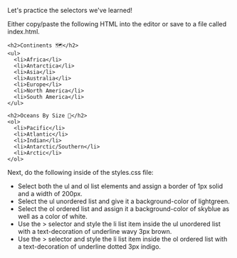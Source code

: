 Let's practice the selectors we've learned!

Either copy/paste the following HTML into the editor or save to a file called index.html.
```
<h2>Continents 🗺️</h2>
<ul>
  <li>Africa</li>
  <li>Antarctica</li>
  <li>Asia</li>
  <li>Australia</li>
  <li>Europe</li>
  <li>North America</li>
  <li>South America</li>
</ul>

<h2>Oceans By Size 🌊</h2>
<ol>
  <li>Pacific</li>
  <li>Atlantic</li>
  <li>Indian</li>
  <li>Antarctic/Southern</li>
  <li>Arctic</li>
</ol>
```
Next, do the following inside of the styles.css file:

- Select both the ul and ol list elements and assign a border of 1px solid and a width of 200px.
- Select the ul unordered list and give it a background-color of lightgreen.
- Select the ol ordered list and assign it a background-color of skyblue as well as a color of white.
- Use the > selector and style the li list item inside the ul unordered list with a text-decoration of underline wavy 3px brown.
- Use the > selector and style the li list item inside the ol ordered list with a text-decoration of underline dotted 3px indigo.
